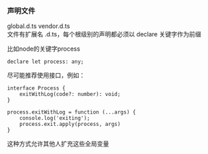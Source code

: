 ### 声明文件
global.d.ts vendor.d.ts   
文件有扩展名 .d.ts，每个根级别的声明都必须以 declare 关键字作为前缀   

比如node的关键字process
```
declare let process: any;
```   

尽可能推荐使用接口，例如：
```
interface Process {
    exitWithLog(code?: number): void;
}

process.exitWithLog = function (...args) {
    console.log('exiting');
    process.exit.apply(process, args)
}
```   

这种方式允许其他人扩充这些全局变量